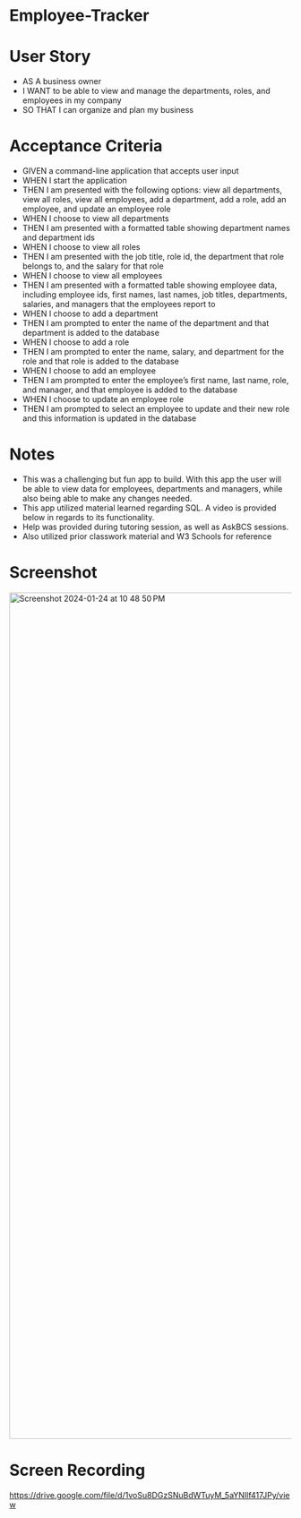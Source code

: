# Employee-Tracker

# User Story
* AS A business owner
* I WANT to be able to view and manage the departments, roles, and employees in my company
* SO THAT I can organize and plan my business

# Acceptance Criteria
* GIVEN a command-line application that accepts user input
* WHEN I start the application
* THEN I am presented with the following options: view all departments, view all roles, view all employees, add a department, add a role, add an employee, and update an employee role
* WHEN I choose to view all departments
* THEN I am presented with a formatted table showing department names and department ids
* WHEN I choose to view all roles
* THEN I am presented with the job title, role id, the department that role belongs to, and the salary for that role
* WHEN I choose to view all employees
* THEN I am presented with a formatted table showing employee data, including employee ids, first names, last names, job titles, departments, salaries, and managers that the employees report to
* WHEN I choose to add a department
* THEN I am prompted to enter the name of the department and that department is added to the database
* WHEN I choose to add a role
* THEN I am prompted to enter the name, salary, and department for the role and that role is added to the database
* WHEN I choose to add an employee
* THEN I am prompted to enter the employee’s first name, last name, role, and manager, and that employee is added to the database
* WHEN I choose to update an employee role
* THEN I am prompted to select an employee to update and their new role and this information is updated in the database

# Notes
* This was a challenging but fun app to build. With this app the user will be able to view data for employees, departments and managers, while also being able to make any changes needed. 
* This app utilized material learned regarding SQL. A video is provided below in regards to its functionality.
* Help was provided during tutoring session, as well as AskBCS sessions.
* Also utilized prior classwork material and W3 Schools for reference

# Screenshot
<img width="1512" alt="Screenshot 2024-01-24 at 10 48 50 PM" src="https://github.com/mfhooks88/employee-tracker/assets/152635274/0a067418-6be3-4923-9cf4-15b77f76be6d">

# Screen Recording
https://drive.google.com/file/d/1voSu8DGzSNuBdWTuyM_5aYNIlf417JPy/view
